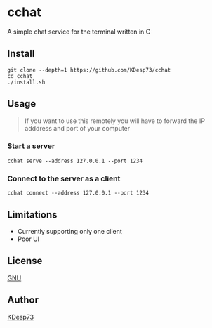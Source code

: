 # cchat

A simple chat service for the terminal written in C

## Install 

```console
git clone --depth=1 https://github.com/KDesp73/cchat
cd cchat
./install.sh
```

## Usage

> If you want to use this remotely you will have to forward the IP adddress and port of
your computer

### Start a server

```console
cchat serve --address 127.0.0.1 --port 1234
```

### Connect to the server as a client

```console
cchat connect --address 127.0.0.1 --port 1234
```

## Limitations

- Currently supporting only one client
- Poor UI

## License

[GNU](./LICENSE)

## Author

[KDesp73](https://github.com/KDesp73)


